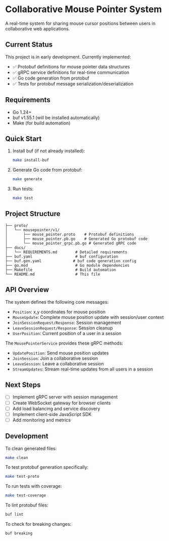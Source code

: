 # Collaborative Mouse Pointer System

A real-time system for sharing mouse cursor positions between users in collaborative web applications.

## Current Status

This project is in early development. Currently implemented:

- ✅ Protobuf definitions for mouse pointer data structures
- ✅ gRPC service definitions for real-time communication
- ✅ Go code generation from protobuf
- ✅ Tests for protobuf message serialization/deserialization

## Requirements

- Go 1.24+
- buf v1.55.1 (will be installed automatically)
- Make (for build automation)

## Quick Start

1. Install buf (if not already installed):
   ```bash
   make install-buf
   ```

2. Generate Go code from protobuf:
   ```bash
   make generate
   ```

3. Run tests:
   ```bash
   make test
   ```

## Project Structure

```
├── proto/
│   └── mousepointer/v1/
│       ├── mouse_pointer.proto    # Protobuf definitions
│       ├── mouse_pointer.pb.go    # Generated Go protobuf code
│       └── mouse_pointer_grpc.pb.go # Generated gRPC code
├── docs/
│   └── REQUIREMENTS.md        # Detailed requirements
├── buf.yaml                   # buf configuration
├── buf.gen.yaml              # buf code generation config
├── go.mod                     # Go module dependencies
├── Makefile                   # Build automation
└── README.md                  # This file
```

## API Overview

The system defines the following core messages:

- `Position`: x,y coordinates for mouse position
- `MouseUpdate`: Complete mouse position update with session/user context
- `JoinSessionRequest/Response`: Session management
- `LeaveSessionRequest/Response`: Session cleanup
- `UserPosition`: Current position of a user in a session

The `MousePointerService` provides these gRPC methods:

- `UpdatePosition`: Send mouse position updates
- `JoinSession`: Join a collaborative session
- `LeaveSession`: Leave a collaborative session  
- `StreamUpdates`: Stream real-time updates from all users in a session

## Next Steps

- [ ] Implement gRPC server with session management
- [ ] Create WebSocket gateway for browser clients
- [ ] Add load balancing and service discovery
- [ ] Implement client-side JavaScript SDK
- [ ] Add monitoring and metrics

## Development

To clean generated files:
```bash
make clean
```

To test protobuf generation specifically:
```bash
make test-proto
```

To run tests with coverage:
```bash
make test-coverage
```

To lint protobuf files:
```bash
buf lint
```

To check for breaking changes:
```bash
buf breaking
``` 
